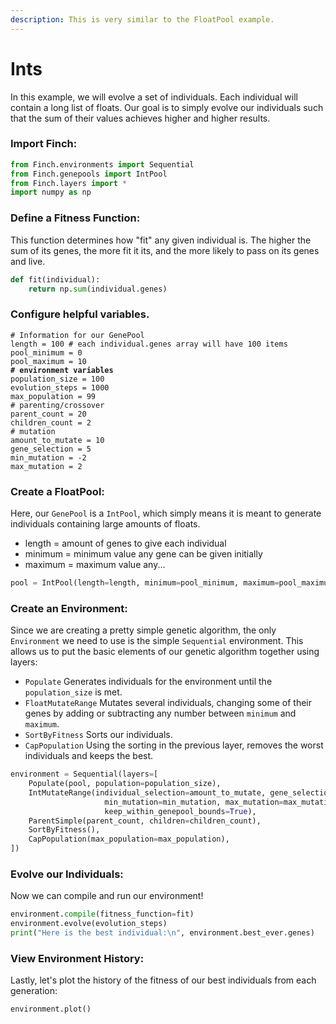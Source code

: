```yaml
---
description: This is very similar to the FloatPool example.
---
```


# Ints

In this example, we will evolve a set of individuals. Each individual will contain a long list of floats. Our goal is to simply evolve our individuals such that the sum of their values achieves higher and higher results.&#x20;

### Import Finch:

```python
from Finch.environments import Sequential
from Finch.genepools import IntPool
from Finch.layers import *
import numpy as np
```

### Define a Fitness Function:

This function determines how "fit" any given individual is. The higher the sum of its genes, the more fit it its, and the more likely to pass on its genes and live.

```python
def fit(individual):
    return np.sum(individual.genes)
```

### Configure helpful variables.

<pre class="language-python"><code class="lang-python"># Information for our GenePool
length = 100 # each individual.genes array will have 100 items
pool_minimum = 0
pool_maximum = 10
<strong># environment variables
</strong>population_size = 100
evolution_steps = 1000
max_population = 99
# parenting/crossover
parent_count = 20
children_count = 2
# mutation
amount_to_mutate = 10
gene_selection = 5
min_mutation = -2
max_mutation = 2
</code></pre>

### Create a FloatPool:

Here, our `GenePool` is a `IntPool`, which simply means it is meant to generate individuals containing large amounts of floats.

* length = amount of genes to give each individual
* minimum = minimum value any gene can be given initially
* maximum = maximum value any...

```python
pool = IntPool(length=length, minimum=pool_minimum, maximum=pool_maximum)
```

### Create an Environment:

Since we are creating a pretty simple genetic algorithm, the only `Environment` we need to use is the simple `Sequential` environment. This allows us to put the basic elements of our genetic algorithm together using layers:

* `Populate` Generates individuals for the environment until the `population_size` is met.
* `FloatMutateRange` Mutates several individuals, changing some of their genes by adding or subtracting any number between `minimum` and `maximum`.&#x20;
* `SortByFitness` Sorts our individuals.
* `CapPopulation` Using the sorting in the previous layer, removes the worst individuals and keeps the best.

```python
environment = Sequential(layers=[
    Populate(pool, population=population_size),
    IntMutateRange(individual_selection=amount_to_mutate, gene_selection=gene_selection,
                     min_mutation=min_mutation, max_mutation=max_mutation, 
                     keep_within_genepool_bounds=True),
    ParentSimple(parent_count, children=children_count),
    SortByFitness(),
    CapPopulation(max_population=max_population),
])
```



### Evolve our Individuals:

Now we can compile and run our environment!

```python
environment.compile(fitness_function=fit)
environment.evolve(evolution_steps)
print("Here is the best individual:\n", environment.best_ever.genes)
```



### View Environment History:

Lastly, let's plot the history of the fitness of our best individuals from each generation:

`environment.plot()`
